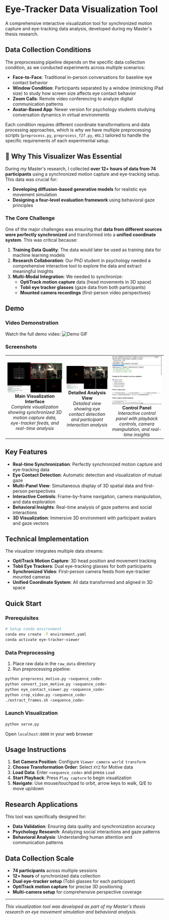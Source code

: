

# Eye-Tracker Data Visualization Tool

A comprehensive interactive visualization tool for synchronized motion capture and eye-tracking data analysis, developed during my Master's thesis research.

## Data Collection Conditions

The preprocessing pipeline depends on the specific data collection condition, as we conducted experiments across multiple scenarios:

- **Face-to-Face**: Traditional in-person conversations for baseline eye contact behavior
- **Window Condition**: Participants separated by a window (mimicking iPad size) to study how screen size affects eye contact behavior
- **Zoom Calls**: Remote video conferencing to analyze digital communication patterns
- **Avatar-Based App**: Newer version for psychology students studying conversation dynamics in virtual environments

Each condition requires different coordinate transformations and data processing approaches, which is why we have multiple preprocessing scripts (`preprocess.py`, `preprocess_f2f.py`, etc.) tailored to handle the specific requirements of each experimental setup.

## 🎯 Why This Visualizer Was Essential

During my Master's research, I collected **over 12+ hours of data from 74 participants** using a synchronized motion capture and eye-tracking setup. This data was crucial for:

- **Developing diffusion-based generative models** for realistic eye movement simulation
- **Designing a four-level evaluation framework** using behavioral gaze principles

### The Core Challenge

One of the major challenges was ensuring that **data from different sources were perfectly synchronized** and transformed into a **unified coordinate system**. This was critical because:

1. **Training Data Quality**: The data would later be used as training data for machine learning models
2. **Research Collaboration**: Our PhD student in psychology needed a comprehensive interactive tool to explore the data and extract meaningful insights
3. **Multi-Modal Integration**: We needed to synchronize:
   - **OptiTrack motion capture** data (head movements in 3D space)
   - **Tobii eye tracker glasses** (gaze data from both participants)
   - **Mounted camera recordings** (first-person video perspectives)

## Demo

### Video Demonstration
Watch the full demo video: ![Demo GIF](docs/demo-video.gif)

### Screenshots

<div align="center">
  <table>
    <tr>
      <td align="center">
        <img src="docs/Capture.PNG" width="300" alt="Main Interface"/>
        <br><b>Main Visualization Interface</b>
        <br><i>Complete visualization showing synchronized 3D motion capture data, eye-tracker feeds, and real-time analysis</i>
      </td>
      <td align="center">
        <img src="docs/Capture_2.PNG" width="300" alt="Analysis View"/>
        <br><b>Detailed Analysis View</b>
        <br><i>Detailed view showing eye contact detection and participant interaction analysis</i>
      </td>
      <td align="center">
        <img src="docs/Capture_3.PNG" width="300" alt="Control Panel"/>
        <br><b>Control Panel</b>
        <br><i>Interactive control panel with playback controls, camera manipulation, and real-time insights</i>
      </td>
    </tr>
  </table>
</div>

##  Key Features

- **Real-time Synchronization**: Perfectly synchronized motion capture and eye-tracking data
- **Eye Contact Detection**: Automatic detection and visualization of mutual gaze
- **Multi-Panel View**: Simultaneous display of 3D spatial data and first-person perspectives
- **Interactive Controls**: Frame-by-frame navigation, camera manipulation, and data exploration
- **Behavioral Insights**: Real-time analysis of gaze patterns and social interactions
- **3D Visualization**: Immersive 3D environment with participant avatars and gaze vectors

##  Technical Implementation

The visualizer integrates multiple data streams:
- **OptiTrack Motion Capture**: 3D head position and movement tracking
- **Tobii Eye Trackers**: Dual eye-tracking glasses for both participants
- **Synchronized Video**: First-person camera feeds from eye-tracker mounted cameras
- **Unified Coordinate System**: All data transformed and aligned in 3D space

##  Quick Start

### Prerequisites
```bash
# Setup conda environment
conda env create -f environment.yaml
conda activate eye-tracker-viewer
```

### Data Preprocessing
1. Place raw data in the `raw_data` directory
2. Run preprocessing pipeline:
```bash
python preprocess_motive.py <sequence_code>
python convert_json_motive.py <sequence_code>
python eye_contact_viewer.py <sequence_code>
python crop_video.py <sequence_code>
./extract_frames.sh <sequence_code>
```

### Launch Visualization
```bash
python serve.py
```
Open `localhost:8080` in your web browser

## Usage Instructions

1. **Set Camera Position**: Configure `Viewer camera world transform`
2. **Choose Transformation Order**: Select `XYZ` for Motive data
3. **Load Data**: Enter `<sequence_code>` and press `Load`
4. **Start Playback**: Press `Play capture` to begin visualization
5. **Navigate**: Use mouse/touchpad to orbit, arrow keys to walk, Q/E to move up/down

## Research Applications

This tool was specifically designed for:
- **Data Validation**: Ensuring data quality and synchronization accuracy
- **Psychology Research**: Analyzing social interactions and gaze patterns
- **Behavioral Analysis**: Understanding human attention and communication patterns

## Data Collection Scale

- **74 participants** across multiple sessions
- **12+ hours** of synchronized data collection
- **Dual eye-tracker setup** (Tobii glasses for each participant)
- **OptiTrack motion capture** for precise 3D positioning
- **Multi-camera setup** for comprehensive perspective coverage

---

*This visualization tool was developed as part of my Master's thesis research on eye movement simulation and behavioral analysis.*
